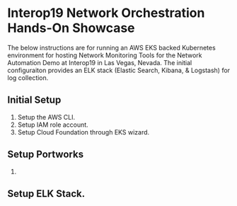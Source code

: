# Interop19 Network Orchestration Hands-On Showcase
The below instructions are for running an AWS EKS backed Kubernetes environment for hosting Network Monitoring Tools for the Network Automation Demo at Interop19 in Las Vegas, Nevada.  The initial configuraiton provides an ELK stack (Elastic Search, Kibana, & Logstash) for log collection.

## Initial Setup

1. Setup the AWS CLI.
2. Setup IAM role account.
3. Setup Cloud Foundation through EKS wizard.

## Setup Portworks

1. 

## Setup ELK Stack.

